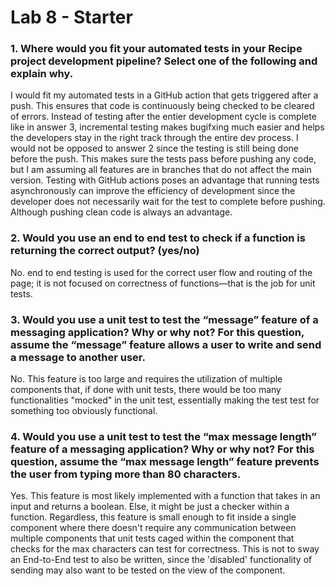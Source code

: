 # Lab 8 - Starter

### 1. Where would you fit your automated tests in your Recipe project development pipeline? Select one of the following and explain why.

I would fit my automated tests in a GitHub action that gets triggered after a push. This ensures that code is continuously being checked to be cleared of errors. Instead of testing after the entier development cycle is complete like in answer 3, incremental testing makes bugifxing much easier and helps the developers stay in the right track through the entire dev process. I would not be opposed to answer 2 since the testing is still being done before the push. This makes sure the tests pass before pushing any code, but I am assuming all features are in branches that do not affect the main version. Testing with GitHub actions poses an advantage that running tests asynchronously can improve the efficiency of development since the developer does not necessarily wait for the test to complete before pushing. Although pushing clean code is always an advantage.

### 2. Would you use an end to end test to check if a function is returning the correct output? (yes/no)

No. end to end testing is used for the correct user flow and routing of the page; it is not focused on correctness of functions—that is the job for unit tests.

### 3. Would you use a unit test to test the “message” feature of a messaging application? Why or why not? For this question, assume the “message” feature allows a user to write and send a message to another user.

No. This feature is too large and requires the utilization of multiple components that, if done with unit tests, there would be too many functionalities "mocked" in the unit test, essentially making the test test for something too obviously functional. 

### 4. Would you use a unit test to test the “max message length” feature of a messaging application? Why or why not? For this question, assume the “max message length” feature prevents the user from typing more than 80 characters.

Yes. This feature is most likely implemented with a function that takes in an input and returns a boolean. Else, it might be just a checker within a function. Regardless, this feature is small enough to fit inside a single component where there doesn't require any communication between multiple components that unit tests caged within the component that checks for the max characters can test for correctness. This is not to sway an End-to-End test to also be written, since the 'disabled' functionality of sending may also want to be tested on the view of the component.
